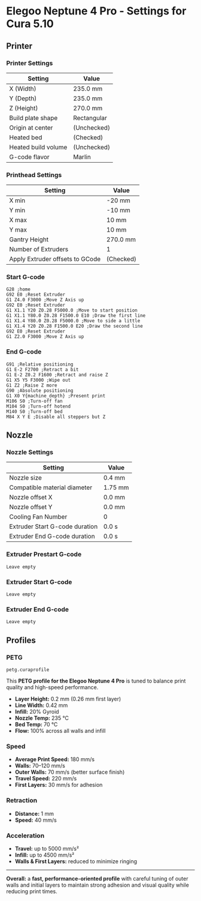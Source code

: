 # Elegoo Neptune 4 Pro - Settings for Cura 5.10

## Printer

### Printer Settings

| Setting             | Value       |
| ------------------- | ----------- |
| X (Width)           | 235.0 mm    |
| Y (Depth)           | 235.0 mm    |
| Z (Height)          | 270.0 mm    |
| Build plate shape   | Rectangular |
| Origin at center    | (Unchecked) |
| Heated bed          | (Checked)   |
| Heated build volume | (Unchecked) |
| G-code flavor       | Marlin      |

### Printhead Settings

| Setting                         | Value     |
| ------------------------------- | --------- |
| X min                           | -20 mm    |
| Y min                           | -10 mm    |
| X max                           | 10 mm     |
| Y max                           | 10 mm     |
| Gantry Height                   | 270.0 mm  |
| Number of Extruders             | 1         |
| Apply Extruder offsets to GCode | (Checked) |

### Start G-code

```plaintext
G28 ;home
G92 E0 ;Reset Extruder
G1 Z4.0 F3000 ;Move Z Axis up
G92 E0 ;Reset Extruder
G1 X1.1 Y20 Z0.28 F5000.0 ;Move to start position
G1 X1.1 Y80.0 Z0.28 F1500.0 E10 ;Draw the first line
G1 X1.4 Y80.0 Z0.28 F5000.0 ;Move to side a little
G1 X1.4 Y20 Z0.28 F1500.0 E20 ;Draw the second line
G92 E0 ;Reset Extruder
G1 Z2.0 F3000 ;Move Z Axis up
```

### End G-code

```plaintext
G91 ;Relative positioning
G1 E-2 F2700 ;Retract a bit
G1 E-2 Z0.2 F1600 ;Retract and raise Z
G1 X5 Y5 F3000 ;Wipe out
G1 Z2 ;Raise Z more
G90 ;Absolute positioning
G1 X0 Y{machine_depth} ;Present print
M106 S0 ;Turn-off fan
M104 S0 ;Turn-off hotend
M140 S0 ;Turn-off bed
M84 X Y E ;Disable all steppers but Z
```

## Nozzle

### Nozzle Settings

| Setting                        | Value   |
| ------------------------------ | ------- |
| Nozzle size                    | 0.4 mm  |
| Compatible material diameter   | 1.75 mm |
| Nozzle offset X                | 0.0 mm  |
| Nozzle offset Y                | 0.0 mm  |
| Cooling Fan Number             | 0       |
| Extruder Start G-code duration | 0.0 s   |
| Extruder End G-code duration   | 0.0 s   |

### Extruder Prestart G-code

```plaintext
Leave empty
```

### Extruder Start G-code

```plaintext
Leave empty
```

### Extruder End G-code

```plaintext
Leave empty
```

## Profiles

### PETG

```plaintext
petg.curaprofile
```

This **PETG profile for the Elegoo Neptune 4 Pro** is tuned to balance print quality and high-speed performance.

- **Layer Height:** 0.2 mm (0.26 mm first layer)
- **Line Width:** 0.42 mm
- **Infill:** 20% Gyroid
- **Nozzle Temp:** 235 °C
- **Bed Temp:** 70 °C
- **Flow:** 100% across all walls and infill

### Speed

- **Average Print Speed:** 180 mm/s
- **Walls:** 70–120 mm/s
- **Outer Walls:** 70 mm/s (better surface finish)
- **Travel Speed:** 220 mm/s
- **First Layers:** 30 mm/s for adhesion

### Retraction

- **Distance:** 1 mm
- **Speed:** 40 mm/s

### Acceleration

- **Travel:** up to 5000 mm/s²
- **Infill:** up to 4500 mm/s²
- **Walls & First Layers:** reduced to minimize ringing

---

**Overall:** a **fast, performance-oriented profile** with careful tuning of outer walls and initial layers to maintain strong adhesion and visual quality while reducing print times.
